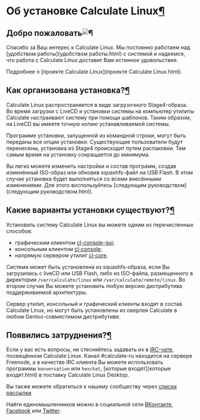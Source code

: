 # Об установке Calculate Linux[¶](#Об-установке-Calculate-Linux)

## Добро пожаловать![¶](#Добро-пожаловать)

Спасибо за Ваш интерес к Calculate Linux. Мы постоянно работаем над [удобством работы](удобством работы.html) с системой и надеемся, что работа с Calculate Linux доставит Вам истинное удовольствие.

Подробнее о [проекте Calculate Linux](проекте Calculate Linux.html).

## Как организована установка?[¶](#Как-организована-установка)

Calculate Linux распространяется в виде загрузочного Stage4-образа. Во время загрузки с LiveCD и установки системы на компьютер утилиты Calculate настраивают систему при помощи шаблонов. Таким образом, на LiveCD вы имеете точную копию устанавливаемой системы.

Программе установки, запущенной из командной строки, могут быть переданы все опции установки. Существующие пользователи будут перенесены, установка из Stage4 происходит путем распаковки. Тем самым время на установку сокращается до минимума.

Вы легко можете изменить настройки и состав программ, создав изменённый ISO-образ или обновив squashfs-файл на USB Flash. В этом случае установка будет выполняться со всеми внесёнными изменениями. Для этого воспользуйтесь [следующим руководством](следующим руководством.html).

## Какие варианты установки существуют?[¶](#Какие-варианты-установки-существуют)
Установить систему Calculate Linux вы можете одним из перечисленных способов:

* графическим клиентом [cl-console-gui](cl-console-gui.html);
* консольным клиентом [cl-console](cl-console.html);
* напрямую сервером утилит [cl-core](cl-core.html).

Система может быть установлена из squashfs-образа, если Вы загрузились с liveCD или USB Flash, либо из ISO-файла, размещенного в директории `/var/calculate/linux` или `/var/calculate/remote/linux`. Во втором случае Вы можете установить любую версию дистрибутива поддерживаемой архитектуры.

Сервер утилит, консольный и графический клиенты входят в состав Calculate Linux, но могут быть установлены из оверлея Calculate в любом Gentoo-совместимом дистрибутиве.

## Появились затруднения?[¶](#Появились-затруднения)

Если у вас есть вопросы, не стесняйтесь задавать их в [IRC-чате](http://www.calculate-linux.ru/irc), посвящённом Calculate Linux. Канал \#calculate-ru находится на сервере Freenode, а в качестве IRC клиента Вы можете использовать программы `konversation` или `hexchat`, [которые входят](которые входят.html) в поставку Calculate Linux Desktop.

Вы также можете обратиться к нашему сообществу через [списки рассылки](/main/ru/maillist).

Найти единомышленников можно в социальной сети [ВКонтакте](http://vkontakte.ru/club10221243), [Facebook](http://www.facebook.com/group.php?gid=101281876595263) или [Twitter](http://twitter.com/calculatelinux).